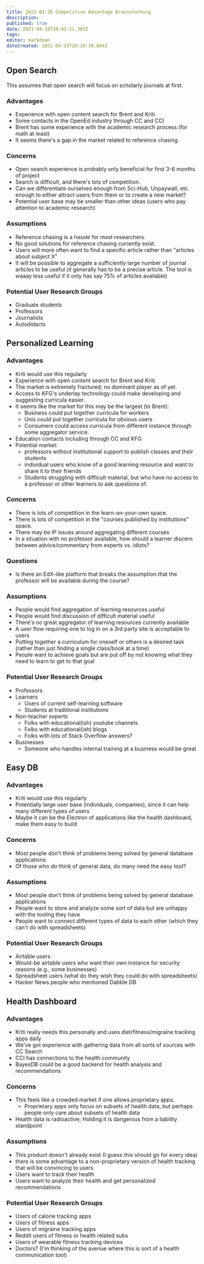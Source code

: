 ```yaml
---
title: 2021-01-26 Competitive Advantage Brainstorming
description: 
published: true
date: 2021-04-19T20:43:21.303Z
tags: 
editor: markdown
dateCreated: 2021-04-19T20:19:30.884Z
---
```


## Open Search 

This assumes that open search will focus on scholarly journals at first.

### Advantages
- Experience with open content search for Brent and Kriti
- Some contacts in the OpenEd industry through CC and CCI
- Brent has some experience with the academic research process (for math at least)
- It seems there's a gap in the market related to reference chasing.

### Concerns
- Open search experience is probably only beneficial for first 3-6 months of project
- Search is difficult, and there's lots of competition.
- Can we differentiate ourselves enough from Sci-Hub, Unpaywall, etc. enough to either attract users from them or to create a new market?
- Potential user base may be smaller than other ideas (users who pay attention to academic research)

### Assumptions
- Reference chasing is a hassle for most researchers.
- No good solutions for reference chasing currently exist.
- Users will more often want to find a specific article rather than "articles about subject X"
- It will be possible to aggregate a sufficiently large number of journal articles to be useful (it generally has to be a precise article.  The tool is waaay less useful if it only has say 75% of articles available)

### Potential User Research Groups
- Graduate students
- Professors
- Journalists
- Autodidacts

## Personalized Learning

### Advantages
- Kriti would use this regularly
- Experience with open content search for Brent and Kriti
- The market is extremely fractured; no dominant player as of yet.
- Access to KFG's underlay technology could make developing and suggesting curricula easier.
- It seems like the market for this may be the largest (to Brent):
    - Business could put together curricula for workers
    - Unis could put together curricula for obvious users
    - Consumers could access curricula from different instance through some aggregator service.
- Education contacts including through CC and KFG
- Potential market:
    - professors without institutional support to publish classes and their students
    - individual users who know of a good learning resource and want to share it to their friends
    - Students struggling with difficult material, but who have no access to a professor or other learners to ask questions of.
    
### Concerns
- There is lots of competition in the learn-on-your-own space.
- There is lots of competition in the "courses published by institutions" space.
- There may be IP issues around aggregating different courses
- In a situation with no professor available, how should a learner discern between advice/commentary from experts vs. idiots?

### Questions
- Is there an EdX-like platform that breaks the assumption that the professor will be available during the course?

### Assumptions
- People would find aggregation of learning resources useful
- People would find discussion of difficult material useful
- There's no great aggregator of learning resources currently available
- A user flow requiring one to log in on a 3rd party site is acceptable to users
- Putting together a curriculum for oneself or others is a desired task (rather than just finding a single class/book at a time)
- People want to achieve goals but are put off by not knowing what they need to learn to get to that goal

### Potential User Research Groups
- Professors
- Learners
    - Users of current self-learning software
    - Students at traditional institutions
- Non-teacher experts
    - Folks with educational(ish) youtube channels
    - Folks with educational(ish) blogs
    - Folks with lots of Stack Overflow answers?
- Businesses
    - Someone who handles internal training at a business would be great

## Easy DB

### Advantages
- Kriti would use this regularly
- Potentially large user base (individuals, companies), since it can help many different types of users
- Maybe it can be the Electron of applications like the health dashboard, make them easy to build

### Concerns
- Most people don't think of problems being solved by general database applications
- Of those who _do_ think of general data, do many need the easy tool?

### Assumptions
- Most people don't think of problems being solved by general database applications
- People want to store and analyze some sort of data but are unhappy with the tooling they have
- People want to connect different types of data to each other (which they can't do with spreadsheets)

### Potential User Research Groups
- Airtable users
- Would-be airtable users who want their own instance for security reasons (e.g., some businesses)
- Spreadsheet users (what do they wish they could do with spreadsheets)
- Hacker News people who mentioned Dabble DB

## Health Dashboard

### Advantages
- Kriti really needs this personally and uses diet/fitness/migraine tracking apps daily
- We've got experience with gathering data from all sorts of sources with CC Search
- CCI has connections to the health community
- BayesDB could be a good backend for health analysis and recommendations

### Concerns
- This feels like a crowded market if one allows proprietary apps.
    - Proprietary apps only focus on subsets of health data, but perhaps people only care about subsets of health data
- Health data is radioactive; Holding it is dangerous from a liability standpoint

### Assumptions
- This product doesn't already exist (I guess this should go for every idea)
- there is some advantage to a non-proprietary version of health tracking that will be convincing to users
- Users want to track their health
- Users want to analyze their health and get personalized recommendations

### Potential User Research Groups
- Users of calorie tracking apps
- Users of fitness apps
- Users of migraine tracking apps
- Reddit users of fitness or health related subs
- Users of wearable fitness tracking devices
- Doctors? (I'm thinking of the avenue where this is sort of a health communication tool)